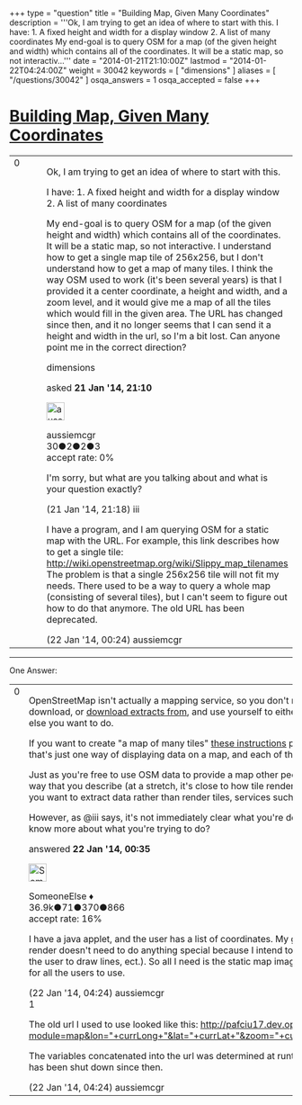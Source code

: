 +++
type = "question"
title = "Building Map, Given Many Coordinates"
description = '''Ok, I am trying to get an idea of where to start with this. I have:  1. A fixed height and width for a display window  2. A list of many coordinates My end-goal is to query OSM for a map (of the given height and width) which contains all of the coordinates. It will be a static map, so not interactiv...'''
date = "2014-01-21T21:10:00Z"
lastmod = "2014-01-22T04:24:00Z"
weight = 30042
keywords = [ "dimensions" ]
aliases = [ "/questions/30042" ]
osqa_answers = 1
osqa_accepted = false
+++

<div class="headNormal">

# [Building Map, Given Many Coordinates](/questions/30042/building-map-given-many-coordinates)

</div>

<div id="main-body">

<div id="askform">

<table id="question-table" style="width:100%;">
<colgroup>
<col style="width: 50%" />
<col style="width: 50%" />
</colgroup>
<tbody>
<tr>
<td style="width: 30px; vertical-align: top"><div class="vote-buttons">
<span id="post-30042-upvote" class="ajax-command post-vote up" rel="nofollow" title="I like this post (click again to cancel)"> </span>
<div id="post-30042-score" class="post-score" title="current number of votes">
0
</div>
<span id="post-30042-downvote" class="ajax-command post-vote down" rel="nofollow" title="I dont like this post (click again to cancel)"> </span> <span id="favorite-mark" class="ajax-command favorite-mark" rel="nofollow" title="mark/unmark this question as favorite (click again to cancel)"> </span>
<div id="favorite-count" class="favorite-count">
&#10;</div>
</div></td>
<td><div id="item-right">
<div class="question-body">
<p>Ok, I am trying to get an idea of where to start with this.</p>
<p>I have: 1. A fixed height and width for a display window 2. A list of many coordinates</p>
<p>My end-goal is to query OSM for a map (of the given height and width) which contains all of the coordinates. It will be a static map, so not interactive. I understand how to get a single map tile of 256x256, but I don't understand how to get a map of many tiles. I think the way OSM used to work (it's been several years) is that I provided it a center coordinate, a height and width, and a zoom level, and it would give me a map of all the tiles which would fill in the given area. The URL has changed since then, and it no longer seems that I can send it a height and width in the url, so I'm a bit lost. Can anyone point me in the correct direction?</p>
</div>
<div id="question-tags" class="tags-container tags">
<span class="post-tag tag-link-dimensions" rel="tag" title="see questions tagged &#39;dimensions&#39;">dimensions</span>
</div>
<div id="question-controls" class="post-controls">
&#10;</div>
<div class="post-update-info-container">
<div class="post-update-info post-update-info-user">
<p>asked <strong>21 Jan '14, 21:10</strong></p>
<img src="https://secure.gravatar.com/avatar/a36c891e7c5533a9297fc6c5afd52ca9?s=32&amp;d=identicon&amp;r=g" class="gravatar" width="32" height="32" alt="aussiemcgr&#39;s gravatar image" />
<p><span>aussiemcgr</span><br />
<span class="score" title="30 reputation points">30</span><span title="2 badges"><span class="badge1">●</span><span class="badgecount">2</span></span><span title="2 badges"><span class="silver">●</span><span class="badgecount">2</span></span><span title="3 badges"><span class="bronze">●</span><span class="badgecount">3</span></span><br />
<span class="accept_rate" title="Rate of the user&#39;s accepted answers">accept rate:</span> <span title="aussiemcgr has no accepted answers">0%</span></p>
</div>
</div>
<div id="comments-container-30042" class="comments-container">
<span id="30043"></span>
<div id="comment-30043" class="comment">
<div id="post-30043-score" class="comment-score">
&#10;</div>
<div class="comment-text">
<p>I'm sorry, but what are you talking about and what is your question exactly?</p>
</div>
<div id="comment-30043-info" class="comment-info">
<span class="comment-age">(21 Jan '14, 21:18)</span> <span class="comment-user userinfo">iii</span>
</div>
</div>
<span id="30051"></span>
<div id="comment-30051" class="comment">
<div id="post-30051-score" class="comment-score">
&#10;</div>
<div class="comment-text">
<p>I have a program, and I am querying OSM for a static map with the URL. For example, this link describes how to get a single tile: <a href="http://wiki.openstreetmap.org/wiki/Slippy_map_tilenames">http://wiki.openstreetmap.org/wiki/Slippy_map_tilenames</a> The problem is that a single 256x256 tile will not fit my needs. There used to be a way to query a whole map (consisting of several tiles), but I can't seem to figure out how to do that anymore. The old URL has been deprecated.</p>
</div>
<div id="comment-30051-info" class="comment-info">
<span class="comment-age">(22 Jan '14, 00:24)</span> <span class="comment-user userinfo">aussiemcgr</span>
</div>
</div>
</div>
<div id="comment-tools-30042" class="comment-tools">
&#10;</div>
<div class="clear">
&#10;</div>
<div id="comment-30042-form-container" class="comment-form-container">
&#10;</div>
<div class="clear">
&#10;</div>
</div></td>
</tr>
</tbody>
</table>

------------------------------------------------------------------------

<div class="tabBar">

<span id="sort-top"></span>

<div class="headQuestions">

One Answer:

</div>

</div>

<span id="30052"></span>

<div id="answer-container-30052" class="answer">

<table style="width:100%;">
<colgroup>
<col style="width: 50%" />
<col style="width: 50%" />
</colgroup>
<tbody>
<tr>
<td style="width: 30px; vertical-align: top"><div class="vote-buttons">
<span id="post-30052-upvote" class="ajax-command post-vote up" rel="nofollow" title="I like this post (click again to cancel)"> </span>
<div id="post-30052-score" class="post-score" title="current number of votes">
0
</div>
<span id="post-30052-downvote" class="ajax-command post-vote down" rel="nofollow" title="I dont like this post (click again to cancel)"> </span>
</div></td>
<td><div class="item-right">
<div class="answer-body">
<p>OpenStreetMap isn't actually a mapping service, so you don't need to "query OSM for a map". At its heart it's just <a href="http://planet.openstreetmap.org/">a big lump of data</a> that you can download, or <a href="http://wiki.openstreetmap.org/wiki/Planet.osm#Downloading">download extracts from</a>, and use yourself to either create tiles from (if you want map tiles) or extract points of interest, or whatever else you want to do.</p>
<p>If you want to create "a map of many tiles" <a href="http://switch2osm.org/serving-tiles/">these instructions</a> provide one way to do it based on data that you've downloaded previously (although that's just one way of displaying data on a map, and each of the components involved even in doing that has alternatives).</p>
<p>Just as you're free to use OSM data to provide a map other people are too, and there may well be someone that operates an API that works in the way that you describe (at a stretch, it's close to how tile rendering libraries such as <a href="http://leafletjs.com/">Leaflet</a> work - and again, other display libraries are available). If you want to extract data rather than render tiles, services such as <a href="http://wiki.osm.org/wiki/Overpass_API">Overpass</a> might be useful.</p>
<p>However, as <span>@iii</span> says, it's not immediately clear what you're describing - maybe if you can provide the URL that you used to use, people would know more about what you're trying to do?</p>
</div>
<div class="answer-controls post-controls">
&#10;</div>
<div class="post-update-info-container">
<div class="post-update-info post-update-info-user">
<p>answered <strong>22 Jan '14, 00:35</strong></p>
<img src="https://secure.gravatar.com/avatar/0bf1aa22f7f5e045b0eb8beb79fe7907?s=32&amp;d=identicon&amp;r=g" class="gravatar" width="32" height="32" alt="SomeoneElse&#39;s gravatar image" />
<p><span>SomeoneElse ♦</span><br />
<span class="score" title="36866 reputation points"><span>36.9k</span></span><span title="71 badges"><span class="badge1">●</span><span class="badgecount">71</span></span><span title="370 badges"><span class="silver">●</span><span class="badgecount">370</span></span><span title="866 badges"><span class="bronze">●</span><span class="badgecount">866</span></span><br />
<span class="accept_rate" title="Rate of the user&#39;s accepted answers">accept rate:</span> <span title="SomeoneElse has 228 accepted answers">16%</span></p>
</div>
</div>
<div id="comments-container-30052" class="comments-container">
<span id="30054"></span>
<div id="comment-30054" class="comment">
<div id="post-30054-score" class="comment-score">
&#10;</div>
<div class="comment-text">
<p>I have a java applet, and the user has a list of coordinates. My goal is to just render a map which contains all the user's coordinates. The map I render doesn't need to do anything special because I intend to paint interactive items over top of the map image in java (points, lines, the ability for the user to draw lines, ect.). So all I need is the static map image, but it will differ for each user, which is why I can't just save some single map image for all the users to use.</p>
</div>
<div id="comment-30054-info" class="comment-info">
<span class="comment-age">(22 Jan '14, 04:24)</span> <span class="comment-user userinfo">aussiemcgr</span>
</div>
</div>
<span id="30055"></span>
<div id="comment-30055" class="comment">
<div id="post-30055-score" class="comment-score">
1
</div>
<div class="comment-text">
<p>The old url I used to use looked like this: <a href="http://pafciu17.dev.openstreetmap.org/?module=map&amp;lon=">http://pafciu17.dev.openstreetmap.org/?module=map&amp;lon="+currLong+"&amp;lat="+currLat+"&amp;zoom="+currZoom+"&amp;width="+currWidth+"&amp;height="+currHeight+"&amp;type=mapnik&amp;imgType=gif</a></p>
<p>The variables concatenated into the url was determined at runtime. This worked several years ago (like 3 years ago, I think), but I believe pafciu17 has been shut down since then.</p>
</div>
<div id="comment-30055-info" class="comment-info">
<span class="comment-age">(22 Jan '14, 04:24)</span> <span class="comment-user userinfo">aussiemcgr</span>
</div>
</div>
</div>
<div id="comment-tools-30052" class="comment-tools">
&#10;</div>
<div class="clear">
&#10;</div>
<div id="comment-30052-form-container" class="comment-form-container">
&#10;</div>
<div class="clear">
&#10;</div>
</div></td>
</tr>
</tbody>
</table>

</div>

<div class="paginator-container-left">

</div>

</div>

</div>

